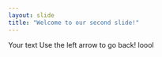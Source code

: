 ```yaml
---
layout: slide
title: "Welcome to our second slide!"
---
```

Your text
Use the left arrow to go back!
loool
